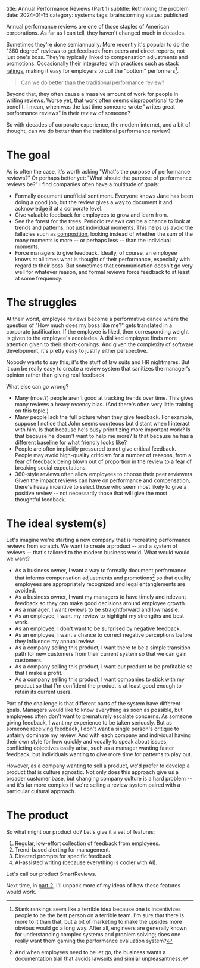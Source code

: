 title: Annual Performance Reviews (Part 1)
subtitle: Rethinking the problem
date: 2024-01-15
category: systems
tags: brainstorming
status: published

Annual performance reviews are one of those staples of American corporations. As far as I can tell, they haven't changed much in decades.

Sometimes they're done semiannually. More recently it's popular to do the "360 degree" reviews to get feedback from peers and direct reports, not just one's boss. They're typically linked to compensation adjustments and promotions. Occasionally their integrated with practices such as [stack ratings](https://insight.kellogg.northwestern.edu/article/performance-review-ranking-system-best), making it easy for employers to cull the "bottom" performers[^mystery].

[^mystery]: Stank rankings seem like a terrible idea because one is incentivizes people to be the best person on a terrible team. I'm sure that there is more to it than that, but a bit of marketing to make the upsides more obvious would go a long way. After all, engineers are generally known for understanding complex systems and problem solving; does one really want them gaming the performance evaluation system?

> Can we do better than the traditional performance review?

Beyond that, they often cause a massive amount of work for people in writing reviews. Worse yet, that work often seems disproportional to the benefit. I mean, when was the last time someone wrote "writes great performance reviews" in their review of someone?

So with decades of corporate experience, the modern internet, and a bit of thought, can we do better than the traditional performance review?

# The goal

As is often the case, it's worth asking "What's the purpose of performance reviews?" Or perhaps better yet: "What should the purpose of performance reviews be?" I find companies often have a multitude of goals:

* Formally document unofficial sentiment. Everyone knows Jane has been doing a good job, but the review gives a way to document it and acknowledge it at a corporate level.
* Give valuable feedback for employees to grow and learn from.
* See the forest for the trees. Periodic reviews can be a chance to look at trends and patterns, not just individual moments. This helps us avoid the fallacies such as [composition](https://en.wikipedia.org/wiki/Fallacy_of_composition), looking instead of whether the sum of the many moments is more -- or perhaps less -- than the individual moments.
* Force managers to give feedback. Ideally, of course, an employee knows at all times what is thought of their performance, especially with regard to their boss. But sometimes that communication doesn't go very well for whatever reason, and formal reviews force feedback to at least at some frequency.

# The struggles

At their worst, employee reviews become a performative dance where the question of "How much does my boss like me?" gets translated in a corporate justification. If the employee is liked, then corresponding weight is given to the employee's accolades. A disliked employee finds more attention given to their short-comings. And given the complexity of software development, it's pretty easy to justify either perspective.

Nobody wants to say this; it's the stuff of law suits and HR nightmares. But it can be really easy to create a review system that sanitizes the manager's opinion rather than giving real feedback.

What else can go wrong?

* Many (most?) people aren't good at tracking trends over time. This gives many reviews a heavy recency bias. (And there's often very little training on this topic.)
* Many people lack the full picture when they give feedback. For example, suppose I notice that John seems courteous but distant when I interact with him. Is that because he's busy prioritizing more important work? Is that because he doesn't want to help me more? Is that because he has a different baseline for what friendly looks like?
* People are often implicitly pressured to not give critical feedback. People may avoid high-quality criticism for a number of reasons, from a fear of feedback being blown out of proportion in the review to a fear of breaking social expectations.
* 360-style reviews often allow employees to choose their peer reviewers. Given the impact reviews can have on performance and compensation, there's heavy incentive to select those who seem most likely to give a positive review -- not necessarily those that will give the most thoughtful feedback.

# The ideal system(s)

Let's imagine we're starting a new company that is recreating performance reviews from scratch. We want to create a product -- and a system of reviews -- that's tailored to the modern business world. What would would we want?

- As a business owner, I want a way to formally document performance that informs compensation adjustments and promotions[^departures] so that quality employees are appropriately recognized and legal entanglements are avoided.
- As a business owner, I want my managers to have timely and relevant feedback so they can make good decisions around employee growth.
- As a manager, I want reviews to be straightforward and low hassle.
- As an employee, I want my review to highlight my strengths and best work.
- As an employee, I don't want to be surprised by negative feedback.
- As an employee, I want a chance to correct negative perceptions before they influence my annual review.
- As a company selling this product, I want there to be a simple transition path for new customers from their current system so that we can gain customers.
- As a company selling this product, I want our product to be profitable so that I make a profit.
- As a company selling this product, I want companies to stick with my product so that I'm confident the product is at least good enough to retain its current users.

[^departures]: And when employees need to be let go, the business wants a documentation trail that avoids lawsuits and similar unpleasantness.

Part of the challenge is that different parts of the system have different goals. Managers would like to know everything as soon as possible, but employees often don't want to prematurely escalate concerns. As someone giving feedback, I want my experience to be taken seriously. But as someone receiving feedback, I don't want a single person's critique to unfairly dominate my review. And with each company and individual having their own style for how quickly and vocally to speak about issues, conflicting objectives easily arise, such as a manager wanting faster feedback, but individuals wanting to give more time for patterns to play out.

However, as a company wanting to sell a product, we'd prefer to develop a product that is culture agnostic. Not only does this approach give us a broader customer base, but changing company culture is a hard problem -- and it's far more complex if we're selling a review system paired with a particular cultural approach.

# The product

So what might our product do? Let's give it a set of features:

1. Regular, low-effort collection of feedback from employees.
2. Trend-based alerting for management.
3. Directed prompts for specific feedback.
4. AI-assisted writing (because everything is cooler with AI).

Let's call our product SmartReviews.

Next time, in [part 2]({filename}annual-reviews-part-2.md), I'll unpack more of my ideas of how these features would work.
